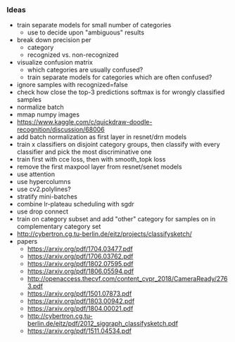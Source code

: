 ### Ideas

* train separate models for small number of categories
  * use to decide upon "ambiguous" results
* break down precision per
  * category
  * recognized vs. non-recognized
* visualize confusion matrix
  * which categories are usually confused?
  * train separate models for categories which are often confused?
* ignore samples with recognized=false
* check how close the top-3 predictions softmax is for wrongly classified samples
* normalize batch
* mmap numpy images
* https://www.kaggle.com/c/quickdraw-doodle-recognition/discussion/68006
* add batch normalization as first layer in resnet/drn models
* train x classifiers on disjoint category groups, then classify with every classifier and pick the most discriminative one
* train first with cce loss, then with smooth_topk loss
* remove the first maxpool layer from resnet/senet models
* use attention
* use hypercolumns
* use cv2.polylines?
* stratify mini-batches
* combine lr-plateau scheduling with sgdr
* use drop connect
* train on category subset and add "other" category for samples on in complementary category set
* http://cybertron.cg.tu-berlin.de/eitz/projects/classifysketch/
* papers
  * https://arxiv.org/pdf/1704.03477.pdf
  * https://arxiv.org/pdf/1706.03762.pdf
  * https://arxiv.org/pdf/1802.07595.pdf
  * https://arxiv.org/pdf/1806.05594.pdf
  * http://openaccess.thecvf.com/content_cvpr_2018/CameraReady/2763.pdf
  * https://arxiv.org/pdf/1501.07873.pdf
  * https://arxiv.org/pdf/1803.00942.pdf
  * https://arxiv.org/pdf/1804.00021.pdf
  * http://cybertron.cg.tu-berlin.de/eitz/pdf/2012_siggraph_classifysketch.pdf
  * https://arxiv.org/pdf/1511.04534.pdf
